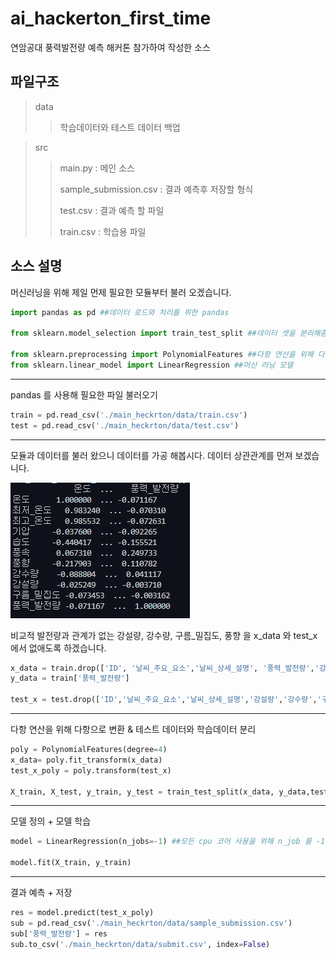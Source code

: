 # ai_hackerton_first_time
연암공대 풍력발전량 예측 해커톤 참가하여 작성한 소스

파일구조
-----------
>data
>>학습데이터와 테스트 데이터 백업

>src
>>main.py : 메인 소스
>>
>>sample_submission.csv : 결과 예측후 저장할 형식
>>
>>test.csv : 결과 예측 할 파일
>>
>>train.csv : 학습용 파일
>>

소스 설명
--------------

머신러닝을 위해 제일 먼제 필요한 모듈부터 불러 오겠습니다.
```py
import pandas as pd ##데이터 로드와 처리를 위한 pandas

from sklearn.model_selection import train_test_split ##데이터 셋을 분리해줌

from sklearn.preprocessing import PolynomialFeatures ##다항 연산을 위해 다항으로 변환 시켜줄 친구
from sklearn.linear_model import LinearRegression ##머신 러닝 모델
```

--------------------

pandas 를 사용해 필요한 파일 불러오기
```py
train = pd.read_csv('./main_heckrton/data/train.csv')
test = pd.read_csv('./main_heckrton/data/test.csv')
```

--------------------

모듈과 데이터를 불러 왔으니 데이터를 가공 해봅시다.
데이터 상관관계를 먼져 보겠습니다.

![이미지 설명](https://github.com/heh-heh/ai_hackerton_first_time/blob/main/Untitled.png)


비교적 발전량과 관계가 없는 강설량, 강수량, 구름_밀집도, 풍향 을 x_data 와 test_x 에서 없애도록 하겠습니다.
```py
x_data = train.drop(['ID', '날씨_주요_요소','날씨_상세_설명', '풍력_발전량','강설량','강수량','구름_밀집도','풍향'], axis=1)
y_data = train['풍력_발전량']

test_x = test.drop(['ID','날씨_주요_요소','날씨_상세_설명','강설량','강수량','구름_밀집도','풍향'],axis=1)
```

---------------------

다항 연산을 위해 다항으로 변환 & 테스트 데이터와 학습데이터 분리
```py
poly = PolynomialFeatures(degree=4)
x_data= poly.fit_transform(x_data)
test_x_poly = poly.transform(test_x)

X_train, X_test, y_train, y_test = train_test_split(x_data, y_data,test_size = 0.2,shuffle=True, random_state=42)
```

--------------------

모델 정의 + 모델 학습
```py
model = LinearRegression(n_jobs=-1) ##모든 cpu 코어 사용을 위해 n_job 를 -1로 지정

model.fit(X_train, y_train)
```

--------------------

결과 예측 + 저장
```py
res = model.predict(test_x_poly)
sub = pd.read_csv('./main_heckrton/data/sample_submission.csv')
sub['풍력_발전량'] = res
sub.to_csv('./main_heckrton/data/submit.csv', index=False)
```


